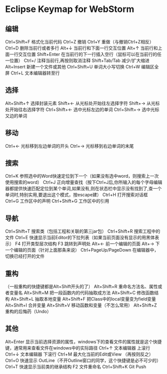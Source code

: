 # Eclipse Keymap for WebStorm

## 编辑
Ctrl+Shift+F 格式化当前代码
Ctrl+Z 撤销
Ctrl+Y 重做（与撤销Ctrl+Z相反）
Ctrl+D 删除当前行或者多行
Alt+↓ 当前行和下面一行交互位置
Alt+↑ 当前行和上面一行交互位置
Shift+Enter 在当前行的下一行插入空行（鼠标可以在当前行的任一位置）
Ctrl+/ 注释当前行,再按则取消注释
Shift+Tab/Tab 减少/扩大缩进
Alt+Insert 新建一个文件或其他
Ctrl+Shift+U 单词大小写切换
Ctrl+W 编辑区全屏
Ctrl+L 文本编辑器转至行

## 选择
Alt+Shift+↑ 选择封装元素
Shift+← 从光标处开始往左选择字符
Shift+→ 从光标处开始往右选择字符
Ctrl+Shift+← 选中光标左边的单词
Ctrl+Shift+→ 选中光标又边的单词

## 移动
Ctrl+← 光标移到左边单词的开头
Ctrl+→ 光标移到右边单词的末尾

## 搜索
Ctrl+K 参照选中的Word快速定位到下一个（如果没有选中word，则搜索上一次使用搜索的word）
Ctrl+J 正向增量查找（按下Ctrl+J后,你所输入的每个字母编辑器都提供快速匹配定位到某个单词,如果没有,则在状态栏中显示没有找到了,查一个单词时,特别实用,要退出这个模式，按escape建）
Ctrl+H 打开搜索对话框
Ctrl+G 工作区中的声明
Ctrl+Shift+G 工作区中的引用

## 导航
Ctrl+Shift+T 搜索类（包括工程和关联的第三jar包）
Ctrl+Shift+R 搜索工程中的文件
Ctrl+E 快速显示当前Editor的下拉列表（如果当前页面没有显示的用黑体表示）
F4 打开类型层次结构
F3 跳转到声明处
Alt+← 前一个编辑的页面
Alt+→ 下一个编辑的页面（针对上面那条来说）
Ctrl+PageUp/PageDown 在编辑器中，切换已经打开的文件

## 重构
（一般重构的快捷键都是Alt+Shift开头的了）
Alt+Shift+R 重命名方法名、属性或者变量名
Alt+Shift+M 把一段函数内的代码抽取成方法
Alt+Shift+C 修改函数结构
Alt+Shift+L 抽取本地变量
Alt+Shift+F 把Class中的local变量变为field变量
Alt+Shift+I 合并变量
Alt+Shift+V 移动函数和变量（不怎么常用）
Alt+Shift+Z 重构的后悔药（Undo）

## 其他
Alt+Enter 显示当前选择资源的属性，windows下的查看文件的属性就是这个快捷键，通常用来查看文件在windows中的实际路径
Ctrl+↑ 文本编辑器 上滚行
Ctrl+↓ 文本编辑器 下滚行
Ctrl+M 最大化当前的Edit或View （再按则反之）
Ctrl+O 快速显示 OutLine（不开Outline窗口的同学，这个快捷键是必不可少的）
Ctrl+T 快速显示当前类的继承结构
F2 文件重命名
Ctrl+Shift+K Git Push
